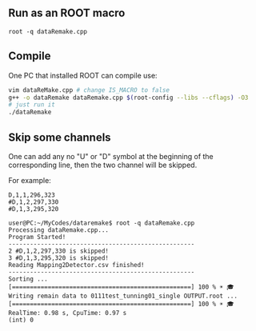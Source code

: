 ## Run as an ROOT macro
`root -q dataRemake.cpp`
## Compile
One PC that installed ROOT can compile use:
```bash
vim dataReMake.cpp # change IS_MACRO to false
g++ -o dataRemake dataRemake.cpp $(root-config --libs --cflags) -O3
# just run it
./dataRemake
```

## Skip some channels
One can add any no "U" or "D" symbol at the beginning of the corresponding line, then the two channel will be skipped.

For example:
```text
D,1,1,296,323
#D,1,2,297,330
#D,1,3,295,320
```

```text
user@PC:~/MyCodes/dataremake$ root -q dataRemake.cpp 
Processing dataRemake.cpp...
Program Started!
----------------------------------------------------
2 #D,1,2,297,330 is skipped!
3 #D,1,3,295,320 is skipped!
Reading Mapping2Detector.csv finished!
----------------------------------------------------
Sorting ...
[==================================================] 100 % ☀ 🎓
Writing remain data to 0111test_tunning01_single OUTPUT.root ...
[==================================================] 100 % ☀ 🎓
RealTime: 0.98 s, CpuTime: 0.97 s
(int) 0

```